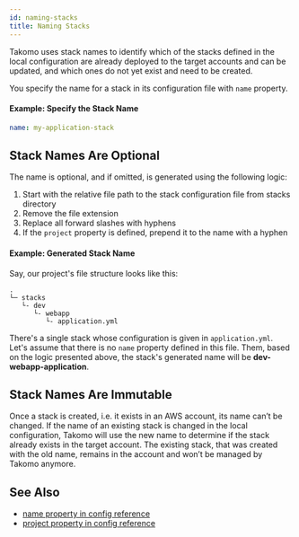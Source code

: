 ```yaml
---
id: naming-stacks
title: Naming Stacks
---
```


Takomo uses stack names to identify which of the stacks defined in the local configuration are already deployed to the target accounts and can be updated, and which ones do not yet exist and need to be created.

You specify the name for a stack in its configuration file with `name` property. 

#### Example: Specify the Stack Name

```yaml
name: my-application-stack
```

## Stack Names Are Optional

The name is optional, and if omitted, is generated using the following logic:

1. Start with the relative file path to the stack configuration file from stacks directory
2. Remove the file extension
3. Replace all forward slashes with hyphens
4. If the `project` property is defined, prepend it to the name with a hyphen  

#### Example: Generated Stack Name

Say, our project's file structure looks like this:

```
.
└─ stacks
   └- dev
      └- webapp
         └- application.yml
```

There's a single stack whose configuration is given in `application.yml`. Let's assume that there is no `name` property defined in this file. Them, based on the logic presented above, the stack's generated name will be **dev-webapp-application**. 

## Stack Names Are Immutable

Once a stack is created, i.e. it exists in an AWS account, its name can’t be changed. If the name of an existing stack is changed in the local configuration, Takomo will use the new name to determine if the stack already exists in the target account. The existing stack, that was created with the old name, remains in the account and won’t be managed by Takomo anymore. 

## See Also

- [name property in config reference](docs/config-reference/stacks#name)
- [project property in config reference](docs/config-reference/stacks#project)